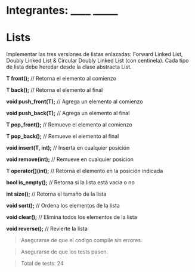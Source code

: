 # Integrantes: ____   _____

# Lists
Implementar las tres versiones de listas enlazadas: Forward Linked List, Doubly Linked List & Circular Doubly Linked List (con centinela).
Cada tipo de lista debe heredar desde la clase abstracta List. 

**T front();** // Retorna el elemento al comienzo

**T back();** // Retorna el elemento al final

**void push_front(T);** // Agrega un elemento al comienzo 

**void push_back(T);** // Agrega un elemento al final

**T pop_front();** // Remueve el elemento al comienzo

**T pop_back();** // Remueve el elemento al final

**void insert(T, int);** // Inserta en cualquier posición

**void remove(int);** // Remueve en cualquier posicion

**T operator\[](int);** // Retorna el elemento en la posición indicada

**bool is_empty();** // Retorna si la lista está vacía o no

**int size();** // Retorna el tamaño de la lista 

**void sort();** // Ordena los elementos de la lista

**void clear();** // Elimina todos los elementos de la lista

**void reverse();** // Revierte la lista


> Asegurarse de que el codigo compile sin errores.

> Asegurarse de que los tests pasen.

> Total de tests: 24
